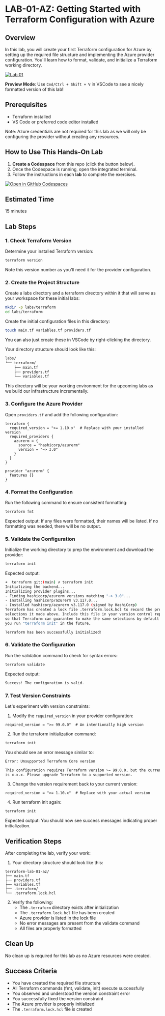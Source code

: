 # LAB-01-AZ: Getting Started with Terraform Configuration with Azure

## Overview
In this lab, you will create your first Terraform configuration for Azure by setting up the required file structure and implementing the Azure provider configuration. You'll learn how to format, validate, and initialize a Terraform working directory.

[![Lab 01](https://github.com/btkrausen/terraform-testing/actions/workflows/azure_lab_validation.yml/badge.svg?branch=main)](https://github.com/btkrausen/terraform-testing/actions/workflows/azure_lab_validation.yml)

**Preview Mode**: Use `Cmd/Ctrl + Shift + V` in VSCode to see a nicely formatted version of this lab!

## Prerequisites
- Terraform installed
- VS Code or preferred code editor installed

Note: Azure credentials are not required for this lab as we will only be configuring the provider without creating any resources.

## How to Use This Hands-On Lab

1. **Create a Codespace** from this repo (click the button below).  
2. Once the Codespace is running, open the integrated terminal.
3. Follow the instructions in each **lab** to complete the exercises.

[![Open in GitHub Codespaces](https://github.com/codespaces/badge.svg)](https://codespaces.new/btkrausen/terraform-codespaces)

## Estimated Time
15 minutes

## Lab Steps

### 1. Check Terraform Version

Determine your installed Terraform version:

```bash
terraform version
```

Note this version number as you'll need it for the provider configuration.

### 2. Create the Project Structure

Create a labs directory and a terraform directory within it that will serve as your workspace for these initial labs:

```bash
mkdir -p labs/terraform
cd labs/terraform
```

Create the initial configuration files in this directory:

```bash
touch main.tf variables.tf providers.tf
```

You can also just create these in VSCode by right-clicking the directory.

Your directory structure should look like this:
```bash
labs/
└── terraform/
    ├── main.tf
    ├── providers.tf
    └── variables.tf
```

This directory will be your working environment for the upcoming labs as we build our infrastructure incrementally.

### 3. Configure the Azure Provider

Open `providers.tf` and add the following configuration:

```hcl
terraform {
  required_version = ">= 1.10.x"  # Replace with your installed version
  required_providers {
    azurerm = {
      source = "hashicorp/azurerm"
      version = "~> 3.0"
    }
  }
}

provider "azurerm" {
  features {}
}
```

### 4. Format the Configuration

Run the following command to ensure consistent formatting:

```bash
terraform fmt
```

Expected output: If any files were formatted, their names will be listed. If no formatting was needed, there will be no output.

### 5. Validate the Configuration
 Initialize the working directory to prep the environment and download the provider:

 ```bash
 terraform init
 ```

Expected output:
```bash
➜  terraform git:(main) ✗ terraform init
Initializing the backend...
Initializing provider plugins...
- Finding hashicorp/azurerm versions matching "~> 3.0"...
- Installing hashicorp/azurerm v3.117.0...
- Installed hashicorp/azurerm v3.117.0 (signed by HashiCorp)
Terraform has created a lock file .terraform.lock.hcl to record the provider
selections it made above. Include this file in your version control repository
so that Terraform can guarantee to make the same selections by default when
you run "terraform init" in the future.

Terraform has been successfully initialized!
```

### 6. Validate the Configuration

Run the validation command to check for syntax errors:

```bash
terraform validate
```

Expected output:
```bash
Success! The configuration is valid.
```

### 7. Test Version Constraints

Let's experiment with version constraints:

1. Modify the `required_version` in your provider configuration:

```hcl
required_version = ">= 99.0.0"  # An intentionally high version
```

2. Run the terraform initialization command:

```bash
terraform init
```

You should see an error message similar to:
```bash
Error: Unsupported Terraform Core version

This configuration requires Terraform version >= 99.0.0, but the current version
is x.x.x. Please upgrade Terraform to a supported version.
```

3. Change the version requirement back to your current version:

```hcl
required_version = ">= 1.10.x"  # Replace with your actual version
```

4. Run terraform init again:

```bash
terraform init
```

Expected output: You should now see success messages indicating proper initialization.

## Verification Steps

After completing the lab, verify your work:

1. Your directory structure should look like this:
```
terraform-lab-01-az/
├── main.tf
├── providers.tf
├── variables.tf
├── .terraform/
└── .terraform.lock.hcl
```

2. Verify the following:
   - The `.terraform` directory exists after initialization
   - The `.terraform.lock.hcl` file has been created
   - Azure provider is listed in the lock file
   - No error messages are present from the validate command
   - All files are properly formatted

## Clean Up

No clean up is required for this lab as no Azure resources were created. 

## Success Criteria
- You have created the required file structure
- All Terraform commands (fmt, validate, init) execute successfully
- You observed and understood the version constraint error
- You successfully fixed the version constraint
- The Azure provider is properly initialized
- The `.terraform.lock.hcl` file is created